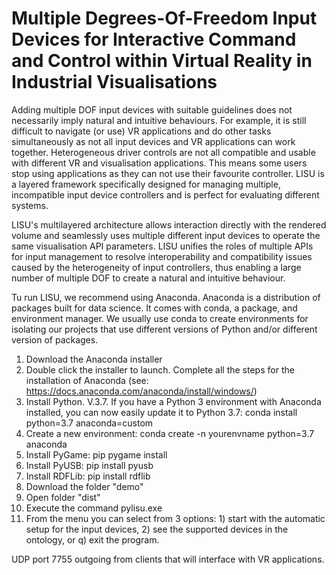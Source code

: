 # Multiple Degrees-Of-Freedom Input Devices for Interactive Command and Control within Virtual Reality in Industrial Visualisations
Adding multiple DOF input devices with suitable guidelines does not necessarily imply natural and intuitive behaviours. For example, it is still difficult to navigate (or use) VR applications and do other tasks simultaneously as not all input devices and VR applications can work together. Heterogeneous driver controls are not all compatible and usable with different VR and visualisation applications. This means some users stop using applications as they can not use their favourite controller. LISU is a layered framework specifically designed for managing multiple, incompatible input device controllers and is perfect for evaluating different systems.   

LISU's multilayered architecture allows interaction directly with the rendered volume and seamlessly uses multiple different input devices to operate the same visualisation API parameters. LISU unifies the roles of multiple APIs for input management to resolve interoperability and compatibility issues caused by the heterogeneity of input controllers, thus enabling a large number of multiple DOF to create a natural and intuitive behaviour.  

Tu run LISU, we recommend using Anaconda. Anaconda is a distribution of packages built for data science. It comes with conda, a package, and environment manager. We usually use conda to create environments for isolating our projects that use different versions of Python and/or different version of packages.

1.	Download the Anaconda installer
2.	Double click the installer to launch. Complete all the steps for the installation of Anaconda (see: https://docs.anaconda.com/anaconda/install/windows/)
3.	Install Python. V.3.7. If you have a Python 3 environment with Anaconda installed, you can now easily update it to Python 3.7: conda install python=3.7 anaconda=custom
4.	Create a new environment: conda create -n yourenvname python=3.7 anaconda
5.	Install PyGame: pip pygame install
6.	Install PyUSB: pip install pyusb
7.	Install RDFLib: pip install rdflib
8.  Download the folder "demo"
9.  Open folder "dist"
9.	Execute the command pylisu.exe
10.	 From the menu you can select from 3 options: 1) start with the automatic setup for the input devices, 2) see the supported devices in the ontology, or q) exit the program.

UDP port 7755 outgoing from clients that will interface with VR applications.
